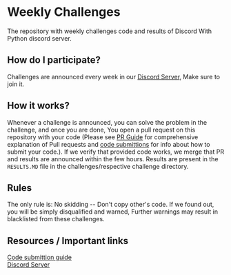 # Weekly Challenges
The repository with weekly challenges code and results of Discord With Python discord server.

## How do I participate?
Challenges are announced every week in our [Discord Server](https://discord.gg/KUZ2GJESrt), Make sure to join it.

## How it works?
Whenever a challenge is announced, you can solve the problem in the challenge, and once you are done, You open a pull request on this repository with your code (Please see [PR Guide](https://opensource.com/article/19/7/create-pull-request-github) for comprehensive explanation of Pull requests and [code submittions](doc/guide.MD) for info about how to submit your code.). If we verify that provided code works, we merge that PR and results are announced within the few hours. Results are present in the `RESULTS.MD` file in the challenges/respective challenge directory.

## Rules
The only rule is: No skidding -- Don't copy other's code. If we found out, you will be simply disqualified and warned, Further warnings may result in blacklisted from these challenges.


## Resources / Important links
[Code submittion guide](doc/guide.MD)
<br>
[Discord Server](https://discord.gg/KUZ2GJESrt)
